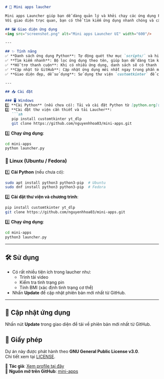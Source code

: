 

```markdown
# 🚀 Mini apps laucher  

Mini apps Launcher giúp bạn dễ dàng quản lý và khởi chạy các ứng dụng Python nhỏ (mini-apps) trên Windows và Linux.  
Với giao diện trực quan, bạn có thể tìm kiếm ứng dụng nhanh chóng và cập nhật phần mềm chỉ với một cú nhấp chuột.  

## 🖼️ Giao diện ứng dụng  
<img src="screenshot.png" alt="Mini apps Launcher UI" width="600"/>

---

## ✨ Tính năng  
✅ **Danh sách ứng dụng Python**: Tự động quét thư mục `scripts/` và hiển thị các ứng dụng có sẵn.  
✅ **Tìm kiếm nhanh**: Bộ lọc ứng dụng theo tên, giúp bạn dễ dàng tìm kiếm.  
✅ **Hỗ trợ thanh cuộn**: Khi có nhiều ứng dụng, danh sách sẽ có thanh cuộn tự động.  
✅ **Cập nhật từ GitHub**: Cập nhật ứng dụng mới nhất ngay trong phần mềm.  
✅ **Giao diện đẹp, dễ sử dụng**: Sử dụng thư viện `customtkinter` để có giao diện hiện đại.  

---

## 📥 Cài đặt  

### 🖥️ Windows  
1️⃣ **Cài Python** (nếu chưa có): Tải và cài đặt Python từ [python.org](https://www.python.org/).  
2️⃣ **Cài đặt thư viện cần thiết và tải Laucher**:  
   ```sh
   pip install customtkinter yt_dlp
   git clone https://github.com/nguyenhhoa03/mini-apps.git
   ```
3️⃣ **Chạy ứng dụng**:  
   ```sh
   cd mini-apps
   python launcher.py
   ```

### 🐧 Linux (Ubuntu / Fedora)  
1️⃣ **Cài Python** (nếu chưa có):  
   ```sh
   sudo apt install python3 python3-pip  # Ubuntu
   sudo dnf install python3 python3-pip  # Fedora
   ```
2️⃣ **Cài đặt thư viện và chương trình**:  
   ```sh
   pip install customtkinter yt_dlp
   git clone https://github.com/nguyenhhoa03/mini-apps.git

   ```
3️⃣ **Chạy ứng dụng**:  
   ```sh
   cd mini-apps
   python3 launcher.py
   ```

---

## 🛠️ Sử dụng  

- Có rất nhiều tiện ích trong laucher như:
  + Trình tải video
  + Kiểm tra tình trạng pin
  + Tính BMI (xác định tình trạng cơ thể)
- Nhấn **Update** để cập nhật phiên bản mới nhất từ GitHub.  

---

## 🔄 Cập nhật ứng dụng  

Nhấn nút **Update** trong giao diện để tải về phiên bản mới nhất từ GitHub.  

## 📜 Giấy phép  

Dự án này được phát hành theo **GNU General Public License v3.0**.  
Chi tiết xem tại [LICENSE](LICENSE).  

📌 **Tác giả**: [Xem profile tại đây](https://github.com/nguyenhhoa03)  
📌 **Nguồn mở trên GitHub**: [mini-apps](https://github.com/nguyenhhoa03/mini-apps)  
